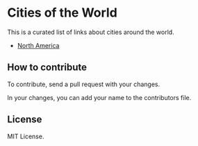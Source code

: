 # Cities of the World

This is a curated list of links about cities around the world.

- [North America](north-america.md)

## How to contribute

To contribute, send a pull request with your changes.

In your changes, you can add your name to the contributors file.

## License

MIT License.
